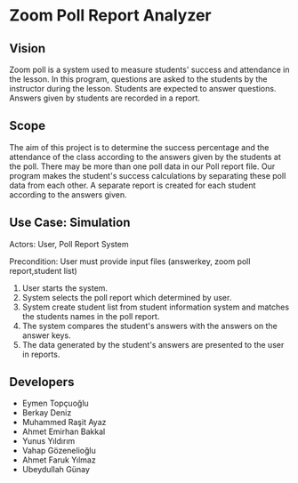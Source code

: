 # Zoom Poll Report Analyzer

## Vision
Zoom poll is a system used to measure students' success and attendance in the lesson. In this program, questions are asked to the students by the instructor during the lesson. Students are expected to answer questions. Answers given by students are recorded in a report.

## Scope
The aim of this project is to determine the success percentage and the attendance of the class according to the answers given by the students at the poll. There may be more than one poll data in our Poll report file. Our program makes the student's success calculations by separating these poll data from each other. A separate report is created for each student according to the answers given.

## Use Case: Simulation
Actors: User, Poll Report System

Precondition: User must provide input files (answerkey, zoom poll report,student list)
1) User starts the system.
2) System selects the poll report which determined by user.
3) System create student list from student information system and matches the students names in the poll report.
4) The system compares the student's answers with the answers on the answer keys.
5) The data generated by the student's answers are presented to the user in reports.

## Developers
* Eymen Topçuoğlu
* Berkay Deniz
* Muhammed Raşit Ayaz
* Ahmet Emirhan Bakkal
* Yunus Yıldırım
* Vahap Gözenelioğlu
* Ahmet Faruk Yılmaz
* Ubeydullah Günay
